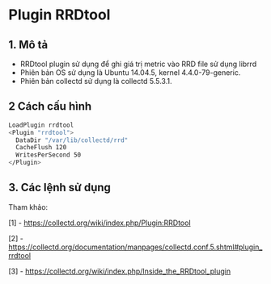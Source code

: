 # Plugin RRDtool


## 1. Mô tả

- RRDtool plugin sử dụng để ghi giá trị metric vào RRD file sử dụng librrd
- Phiên bản OS sử dụng là Ubuntu 14.04.5, kernel 4.4.0-79-generic.
- Phiên bản collectd sử dụng là collectd 5.5.3.1.

## 2 Cách cấu hình

```sh
LoadPlugin rrdtool
<Plugin "rrdtool">
  DataDir "/var/lib/collectd/rrd"
  CacheFlush 120
  WritesPerSecond 50
</Plugin>
```

## 3. Các lệnh sử dụng



Tham khảo:

[1] - https://collectd.org/wiki/index.php/Plugin:RRDtool

[2] - https://collectd.org/documentation/manpages/collectd.conf.5.shtml#plugin_rrdtool

[3] - https://collectd.org/wiki/index.php/Inside_the_RRDtool_plugin
